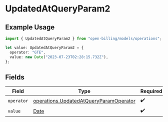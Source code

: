 # UpdatedAtQueryParam2

## Example Usage

```typescript
import { UpdatedAtQueryParam2 } from "open-billing/models/operations";

let value: UpdatedAtQueryParam2 = {
  operator: "GTE",
  value: new Date("2023-07-23T02:28:15.732Z"),
};
```

## Fields

| Field                                                                                            | Type                                                                                             | Required                                                                                         | Description                                                                                      |
| ------------------------------------------------------------------------------------------------ | ------------------------------------------------------------------------------------------------ | ------------------------------------------------------------------------------------------------ | ------------------------------------------------------------------------------------------------ |
| `operator`                                                                                       | [operations.UpdatedAtQueryParamOperator](../../models/operations/updatedatqueryparamoperator.md) | :heavy_check_mark:                                                                               | N/A                                                                                              |
| `value`                                                                                          | [Date](https://developer.mozilla.org/en-US/docs/Web/JavaScript/Reference/Global_Objects/Date)    | :heavy_check_mark:                                                                               | N/A                                                                                              |